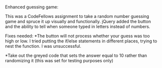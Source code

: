 Enhanced guessing game:

This was a CodeFellows assignment to take a random number guessing game and spruce it up visually and functionally.
jQuery added the button and the ability to tell when someone typed in letters instead of numbers.

Fixes needed:
*The button will not process whether your guess was too high or low.  I tried putting the if/else statements in different places, trying to nest the function.  I was unsuccessful.

*Take out the greyed code that sets the answer equal to 10 rather than randomizing it (this was set for testing purposes only)
